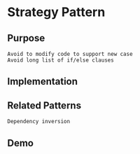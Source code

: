 # Strategy Pattern

## Purpose
    Avoid to modify code to support new case
    Avoid long list of if/else clauses

## Implementation


## Related Patterns
    Dependency inversion

## Demo
    
    

